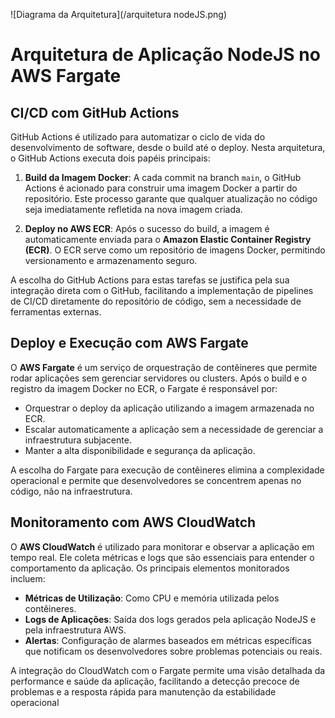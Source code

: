 ![Diagrama da Arquitetura](/arquitetura nodeJS.png)
# Arquitetura de Aplicação NodeJS no AWS Fargate

## CI/CD com GitHub Actions

GitHub Actions é utilizado para automatizar o ciclo de vida do desenvolvimento de software, desde o build até o deploy. Nesta arquitetura, o GitHub Actions executa dois papéis principais:

1. **Build da Imagem Docker**: A cada commit na branch `main`, o GitHub Actions é acionado para construir uma imagem Docker a partir do repositório. Este processo garante que qualquer atualização no código seja imediatamente refletida na nova imagem criada.
   
2. **Deploy no AWS ECR**: Após o sucesso do build, a imagem é automaticamente enviada para o **Amazon Elastic Container Registry (ECR)**. O ECR serve como um repositório de imagens Docker, permitindo versionamento e armazenamento seguro.

A escolha do GitHub Actions para estas tarefas se justifica pela sua integração direta com o GitHub, facilitando a implementação de pipelines de CI/CD diretamente do repositório de código, sem a necessidade de ferramentas externas.

## Deploy e Execução com AWS Fargate

O **AWS Fargate** é um serviço de orquestração de contêineres que permite rodar aplicações sem gerenciar servidores ou clusters. Após o build e o registro da imagem Docker no ECR, o Fargate é responsável por:

- Orquestrar o deploy da aplicação utilizando a imagem armazenada no ECR.
- Escalar automaticamente a aplicação sem a necessidade de gerenciar a infraestrutura subjacente.
- Manter a alta disponibilidade e segurança da aplicação.

A escolha do Fargate para execução de contêineres elimina a complexidade operacional e permite que desenvolvedores se concentrem apenas no código, não na infraestrutura.

## Monitoramento com AWS CloudWatch

O **AWS CloudWatch** é utilizado para monitorar e observar a aplicação em tempo real. Ele coleta métricas e logs que são essenciais para entender o comportamento da aplicação. Os principais elementos monitorados incluem:

- **Métricas de Utilização**: Como CPU e memória utilizada pelos contêineres.
- **Logs de Aplicações**: Saída dos logs gerados pela aplicação NodeJS e pela infraestrutura AWS.
- **Alertas**: Configuração de alarmes baseados em métricas específicas que notificam os desenvolvedores sobre problemas potenciais ou reais.

A integração do CloudWatch com o Fargate permite uma visão detalhada da performance e saúde da aplicação, facilitando a detecção precoce de problemas e a resposta rápida para manutenção da estabilidade operacional

